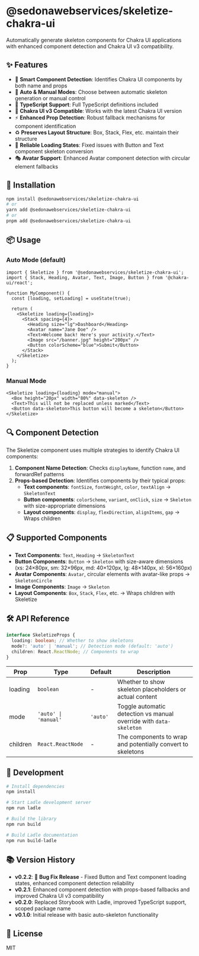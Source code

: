 # @sedonawebservices/skeletize-chakra-ui

Automatically generate skeleton components for Chakra UI applications with enhanced component detection and Chakra UI v3 compatibility.

## ✨ Features

- 🎯 **Smart Component Detection**: Identifies Chakra UI components by both name and props
- 🔄 **Auto & Manual Modes**: Choose between automatic skeleton generation or manual control
- 📱 **TypeScript Support**: Full TypeScript definitions included
- 🎨 **Chakra UI v3 Compatible**: Works with the latest Chakra UI version
- ⚡ **Enhanced Prop Detection**: Robust fallback mechanisms for component identification
- ♻️ **Preserves Layout Structure**: Box, Stack, Flex, etc. maintain their structure
- 🐛 **Reliable Loading States**: Fixed issues with Button and Text component skeleton conversion
- 🎭 **Avatar Support**: Enhanced Avatar component detection with circular element fallbacks

## 🚀 Installation

```bash
npm install @sedonawebservices/skeletize-chakra-ui
# or
yarn add @sedonawebservices/skeletize-chakra-ui
# or
pnpm add @sedonawebservices/skeletize-chakra-ui
```

## 📦 Usage

### Auto Mode (default)

```tsx
import { Skeletize } from '@sedonawebservices/skeletize-chakra-ui';
import { Stack, Heading, Avatar, Text, Image, Button } from '@chakra-ui/react';

function MyComponent() {
  const [loading, setLoading] = useState(true);

  return (
    <Skeletize loading={loading}>
      <Stack spacing={4}>
        <Heading size="lg">Dashboard</Heading>
        <Avatar name="Jane Doe" />
        <Text>Welcome back! Here's your activity.</Text>
        <Image src="/banner.jpg" height="200px" />
        <Button colorScheme="blue">Submit</Button>
      </Stack>
    </Skeletize>
  );
}
```

### Manual Mode

```tsx
<Skeletize loading={loading} mode="manual">
  <Box height="20px" width="80%" data-skeleton />
  <Text>This will not be replaced unless marked</Text>
  <Button data-skeleton>This button will become a skeleton</Button>
</Skeletize>
```

## 🔍 Component Detection

The Skeletize component uses multiple strategies to identify Chakra UI components:

1. **Component Name Detection**: Checks `displayName`, function `name`, and forwardRef patterns
2. **Props-based Detection**: Identifies components by their typical props:
   - **Text components**: `fontSize`, `fontWeight`, `color`, `textAlign` → `SkeletonText`
   - **Button components**: `colorScheme`, `variant`, `onClick`, `size` → `Skeleton` with size-appropriate dimensions
   - **Layout components**: `display`, `flexDirection`, `alignItems`, `gap` → Wraps children

## 📋 Supported Components

- **Text Components**: `Text`, `Heading` → `SkeletonText`
- **Button Components**: `Button` → `Skeleton` with size-aware dimensions (xs: 24×80px, sm: 32×96px, md: 40×120px, lg: 48×140px, xl: 56×160px)
- **Avatar Components**: `Avatar`, circular elements with avatar-like props → `SkeletonCircle`
- **Image Components**: `Image` → `Skeleton`
- **Layout Components**: `Box`, `Stack`, `Flex`, etc. → Wraps children with Skeletize

## 🛠 API Reference

```typescript
interface SkeletizeProps {
  loading: boolean; // Whether to show skeletons
  mode?: 'auto' | 'manual'; // Detection mode (default: 'auto')
  children: React.ReactNode; // Components to wrap
}
```

| Prop     | Type                 | Default  | Description                                                        |
| -------- | -------------------- | -------- | ------------------------------------------------------------------ |
| loading  | `boolean`            | -        | Whether to show skeleton placeholders or actual content            |
| mode     | `'auto' \| 'manual'` | `'auto'` | Toggle automatic detection vs manual override with `data-skeleton` |
| children | `React.ReactNode`    | -        | The components to wrap and potentially convert to skeletons        |

## 🧪 Development

```bash
# Install dependencies
npm install

# Start Ladle development server
npm run ladle

# Build the library
npm run build

# Build Ladle documentation
npm run build-ladle
```

## 📚 Version History

- **v0.2.2**: 🐛 **Bug Fix Release** - Fixed Button and Text component loading states, enhanced component detection reliability
- **v0.2.1**: Enhanced component detection with props-based fallbacks and improved Chakra UI v3 compatibility
- **v0.2.0**: Replaced Storybook with Ladle, improved TypeScript support, scoped package name
- **v0.1.0**: Initial release with basic auto-skeleton functionality

## 📄 License

MIT
